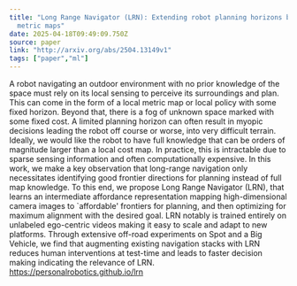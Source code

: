 ```yaml
---
title: "Long Range Navigator (LRN): Extending robot planning horizons beyond
  metric maps"
date: 2025-04-18T09:49:09.750Z
source: paper
link: "http://arxiv.org/abs/2504.13149v1"
tags: ["paper","ml"]
---
```

A robot navigating an outdoor environment with no prior knowledge of the
space must rely on its local sensing to perceive its surroundings and plan.
This can come in the form of a local metric map or local policy with some fixed
horizon. Beyond that, there is a fog of unknown space marked with some fixed
cost. A limited planning horizon can often result in myopic decisions leading
the robot off course or worse, into very difficult terrain. Ideally, we would
like the robot to have full knowledge that can be orders of magnitude larger
than a local cost map. In practice, this is intractable due to sparse sensing
information and often computationally expensive. In this work, we make a key
observation that long-range navigation only necessitates identifying good
frontier directions for planning instead of full map knowledge. To this end, we
propose Long Range Navigator (LRN), that learns an intermediate affordance
representation mapping high-dimensional camera images to `affordable' frontiers
for planning, and then optimizing for maximum alignment with the desired goal.
LRN notably is trained entirely on unlabeled ego-centric videos making it easy
to scale and adapt to new platforms. Through extensive off-road experiments on
Spot and a Big Vehicle, we find that augmenting existing navigation stacks with
LRN reduces human interventions at test-time and leads to faster decision
making indicating the relevance of LRN. https://personalrobotics.github.io/lrn
